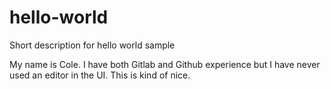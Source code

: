 # hello-world
Short description for hello world sample

My name is Cole. I have both Gitlab and Github experience but I have never used an editor in the UI. This is kind of nice. 
